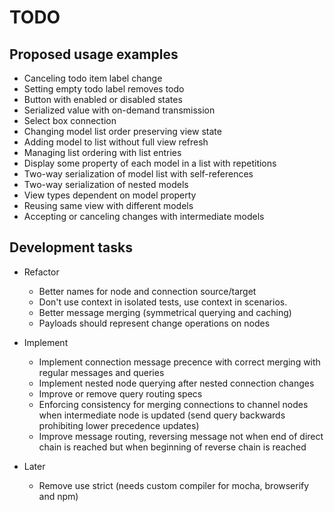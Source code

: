 # TODO


## Proposed usage examples

* Canceling todo item label change
* Setting empty todo label removes todo
* Button with enabled or disabled states
* Serialized value with on-demand transmission
* Select box connection
* Changing model list order preserving view state
* Adding model to list without full view refresh
* Managing list ordering with list entries
* Display some property of each model in a list with repetitions
* Two-way serialization of model list with self-references
* Two-way serialization of nested models
* View types dependent on model property
* Reusing same view with different models
* Accepting or canceling changes with intermediate models


## Development tasks

* Refactor
  * Better names for node and connection source/target
  * Don't use context in isolated tests, use context in scenarios.
  * Better message merging (symmetrical querying and caching)
  * Payloads should represent change operations on nodes

* Implement
  * Implement connection message precence with correct merging with regular
    messages and queries
  * Implement nested node querying after nested connection changes
  * Improve or remove query routing specs
  * Enforcing consistency for merging connections to channel nodes when
    intermediate node is updated (send query backwards prohibiting lower
    precedence updates)
  * Improve message routing, reversing message not when end of direct chain is
    reached but when beginning of reverse chain is reached

* Later
  * Remove use strict (needs custom compiler for mocha, browserify and npm)
